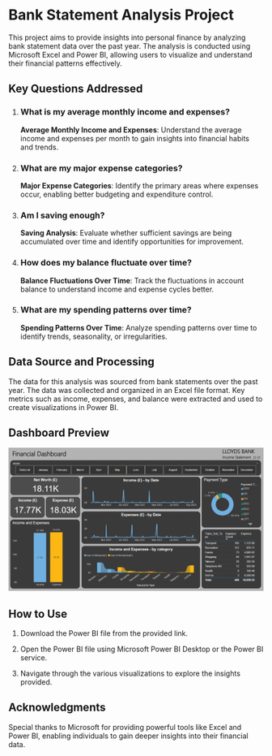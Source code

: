 # Bank Statement Analysis Project

This project aims to provide insights into personal finance by analyzing bank statement data over the past year. The analysis is conducted using Microsoft Excel and Power BI, allowing users to visualize and understand their financial patterns effectively.

## Key Questions Addressed

1. ### What is my average monthly income and expenses?
   **Average Monthly Income and Expenses**: Understand the average income and expenses per month to gain insights into financial habits and trends.
2. ### What are my major expense categories?
   **Major Expense Categories**: Identify the primary areas where expenses occur, enabling better budgeting and expenditure control.
3. ### Am I saving enough?
   **Saving Analysis**: Evaluate whether sufficient savings are being accumulated over time and identify opportunities for improvement.
4. ### How does my balance fluctuate over time?
   **Balance Fluctuations Over Time**: Track the fluctuations in account balance to understand income and expense cycles better.
5. ### What are my spending patterns over time?
   **Spending Patterns Over Time**: Analyze spending patterns over time to identify trends, seasonality, or irregularities.

## Data Source and Processing

The data for this analysis was sourced from bank statements over the past year. The data was collected and organized in an Excel file format. Key metrics such as income, expenses, and balance were extracted and used to create visualizations in Power BI.


## Dashboard Preview

[![Dashboard Preview](https://github.com/AbdullahTabassam/Financial-Dashboard/blob/main/Financial%20Dashboard.png)](https://github.com/AbdullahTabassam/Financial-Dashboard/blob/main/Financial_Dashboard.pbix)

## How to Use

1. Download the Power BI file from the provided link.
   
2. Open the Power BI file using Microsoft Power BI Desktop or the Power BI service.
   
3. Navigate through the various visualizations to explore the insights provided.



## Acknowledgments

Special thanks to Microsoft for providing powerful tools like Excel and Power BI, enabling individuals to gain deeper insights into their financial data.
